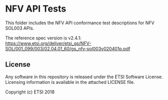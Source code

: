 # NFV API Tests

This folder includes the NFV API conformance test descriptions for NFV SOL003 APIs.

The reference spec version is v2.4.1: https://www.etsi.org/deliver/etsi_gs/NFV-SOL/001_099/003/02.04.01_60/gs_nfv-sol003v020401p.pdf

## License

Any software in this repository is released under the ETSI Software License.
Licensing information is available in the attached LICENSE file.


Copyright (c) ETSI 2018
